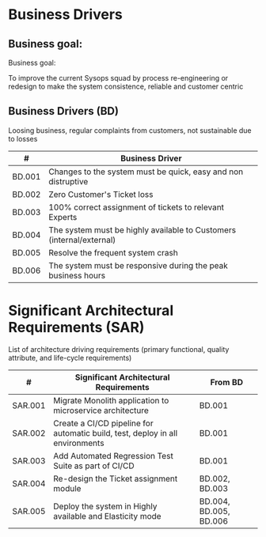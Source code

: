 # Business Drivers

## Business goal:

Business goal:

To improve the current Sysops squad by process re-engineering or redesign to make the system consistence, reliable and customer centric

## Business Drivers (BD)

Loosing business, regular complaints from customers, not sustainable due to losses

| # | Business Driver |
|----|----|
| BD.001 | Changes to the system must be quick, easy and non distruptive 
| BD.002 | Zero Customer's Ticket loss
| BD.003 | 100% correct assignment of tickets to relevant Experts
| BD.004 | The system must be highly available to Customers (internal/external)
| BD.005 | Resolve the frequent system crash 
| BD.006 | The system must be responsive during the peak business hours


# Significant Architectural Requirements (SAR)

List of architecture driving requirements (primary functional, quality attribute, and life-cycle requirements)

| # | Significant Architectural Requirements | From BD |
|----|----|----|
| SAR.001 | Migrate Monolith application to microservice architecture  | BD.001 |
| SAR.002 | Create a CI/CD pipeline for automatic build, test, deploy in all environments  | BD.001 |
| SAR.003 | Add Automated Regression Test Suite as part of CI/CD | BD.001 |
| SAR.004 | Re-design the Ticket assignment module  | BD.002, BD.003 |
| SAR.005 | Deploy the system in Highly available and Elasticity mode | BD.004, BD.005, BD.006 |
